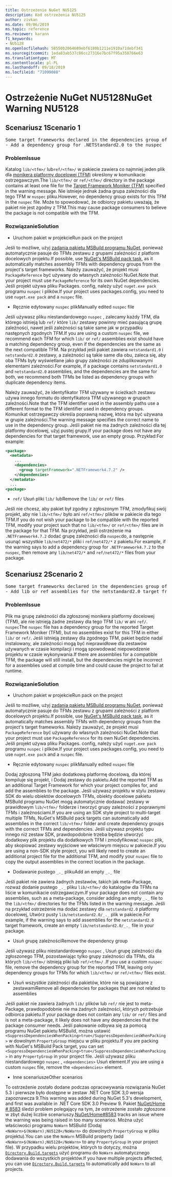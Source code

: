 ```yaml
---
title: Ostrzeżenie NuGet NU5125
description: Kod ostrzeżenia NU5125
author: zivkan
ms.date: 09/06/2019
ms.topic: reference
ms.reviewer: karann
f1_keywords:
- NU5128
ms.openlocfilehash: 58550b2064689ebf6180b1211e1910a71debf341
ms.sourcegitcommit: 1eda83ab537c86cc27316e7bc67f95a358766e63
ms.translationtype: MT
ms.contentlocale: pl-PL
ms.lasthandoff: 09/18/2019
ms.locfileid: "71099088"
---
```

# <a name="nuget-warning-nu5128"></a><span data-ttu-id="39354-103">Ostrzeżenie NuGet NU5128</span><span class="sxs-lookup"><span data-stu-id="39354-103">NuGet Warning NU5128</span></span>

## <a name="scenario-1"></a><span data-ttu-id="39354-104">Scenariusz 1</span><span class="sxs-lookup"><span data-stu-id="39354-104">Scenario 1</span></span>

<pre>Some target frameworks declared in the dependencies group of the nuspec and the lib/ref folder do not have exact matches in the other location. Consult the list of actions below:
- Add a dependency group for .NETStandard2.0 to the nuspec</pre>

### <a name="issue"></a><span data-ttu-id="39354-105">Problem</span><span class="sxs-lookup"><span data-stu-id="39354-105">Issue</span></span>

<span data-ttu-id="39354-106">Katalog `lib/<tfm>/` lub`ref/<tfm>/` w pakiecie zawiera co najmniej jeden plik dla [monikera platformy docelowej (TFM)](../target-frameworks.md) określony w komunikacie ostrzegawczym.</span><span class="sxs-lookup"><span data-stu-id="39354-106">The `lib/<tfm>/` or `ref/<tfm>/` directory in the package contains at least one file for the [Target Framework Moniker (TFM)](../target-frameworks.md) specified in the warning message.</span></span> <span data-ttu-id="39354-107">Nie istnieje jednak żadna grupa zależności dla tego TFM w `nuspec` pliku.</span><span class="sxs-lookup"><span data-stu-id="39354-107">However, no dependency group exists for this TFM in the `nuspec` file.</span></span> <span data-ttu-id="39354-108">Może to spowodować, że odbiorcy pakietu uważają, że pakiet nie jest zgodny z TFM.</span><span class="sxs-lookup"><span data-stu-id="39354-108">This may cause package consumers to believe the package is not compatible with the TFM.</span></span>

### <a name="solution"></a><span data-ttu-id="39354-109">Rozwiązanie</span><span class="sxs-lookup"><span data-stu-id="39354-109">Solution</span></span>

* <span data-ttu-id="39354-110">Uruchom pakiet w projekcie</span><span class="sxs-lookup"><span data-stu-id="39354-110">Run pack on the project</span></span>

<span data-ttu-id="39354-111">Jeśli to możliwe, użyj [zadania pakietu MSBuild programu NuGet](../msbuild-targets.md), ponieważ automatycznie pasuje do TFMs zestawu z grupami zależności z platform docelowych projektu.</span><span class="sxs-lookup"><span data-stu-id="39354-111">If possible, use [NuGet's MSBuild pack task](../msbuild-targets.md), as it automatically matches assembly TFMs with dependency groups from the project's target frameworks.</span></span> <span data-ttu-id="39354-112">Należy zauważyć, że projekt musi `PackageReference` być używany do własnych zależności NuGet.</span><span class="sxs-lookup"><span data-stu-id="39354-112">Note that your project must use `PackageReference` for its own NuGet dependencies.</span></span> <span data-ttu-id="39354-113">Jeśli projekt używa pliku Packages. config, należy użyć `nuget.exe pack` programu `nuspec` i plików.</span><span class="sxs-lookup"><span data-stu-id="39354-113">If your project uses packages.config, you need to use `nuget.exe pack` and a `nuspec` file.</span></span>

* <span data-ttu-id="39354-114">Ręcznie edytowany `nuspec` plik</span><span class="sxs-lookup"><span data-stu-id="39354-114">Manually edited `nuspec` file</span></span>

<span data-ttu-id="39354-115">Jeśli używasz pliku niestandardowego `nuspec` , zalecamy każdy TFM, dla którego istnieją lub `ref/` które `lib/` zestawy powinny mieć pasującą grupę zależności, nawet jeśli zależności są takie same jak w przypadku następnych zgodnych TFM.</span><span class="sxs-lookup"><span data-stu-id="39354-115">If you are using a custom `nuspec` file, we recommend each TFM for which `lib/` or `ref/` assemblies exist should have a matching dependency group, even if the dependencies are the same as the next compatible TFM.</span></span> <span data-ttu-id="39354-116">Na przykład jeśli pakiet zawiera `netstandard1.0` i `netstandard2.0` zestawy, a zależności są takie same dla obu, zaleca się, aby oba TFMs były wyświetlane jako grupy zależności ze zduplikowanymi elementami zależności.</span><span class="sxs-lookup"><span data-stu-id="39354-116">For example, if a package contains `netstandard1.0` and `netstandard2.0` assemblies, and the dependencies are the same for both, we recommend both TFMs be listed as dependency groups with duplicate dependency items.</span></span>

<span data-ttu-id="39354-117">Należy zauważyć, że identyfikator TFM używany w ścieżkach zestawu używa innego formatu do identyfikatora TFM używanego w grupach zależności.</span><span class="sxs-lookup"><span data-stu-id="39354-117">Note that the TFM identifier used in the assembly paths use a different format to the TFM identifier used in dependency groups.</span></span> <span data-ttu-id="39354-118">Komunikat ostrzegawczy określa poprawną nazwę, która ma być używana w grupie zależności.</span><span class="sxs-lookup"><span data-stu-id="39354-118">The warning message specifies the correct name to use in the dependency group.</span></span> <span data-ttu-id="39354-119">Jeśli pakiet nie ma żadnych zależności dla tej platformy docelowej, użyj pustej grupy.</span><span class="sxs-lookup"><span data-stu-id="39354-119">If your package does not have any dependencies for that target framework, use an empty group.</span></span> <span data-ttu-id="39354-120">Przykład:</span><span class="sxs-lookup"><span data-stu-id="39354-120">For example:</span></span>

```xml
<package>
  <metadata>
    ...
    <dependencies>
      <group targetFramework=".NETFramework4.7.2" />
    </dependencies>
  </metadata>
  ...
<package>
```

* <span data-ttu-id="39354-121">`ref/` Usuń pliki `lib/` lub</span><span class="sxs-lookup"><span data-stu-id="39354-121">Remove the `lib/` or `ref/` files</span></span>

<span data-ttu-id="39354-122">Jeśli nie chcesz, aby pakiet był zgodny z zgłoszonym TFM, zmodyfikuj swój projekt, aby nie `lib/<tfm>/` było ani `ref/<tfm>/` plików w pakiecie dla tego TFM.</span><span class="sxs-lookup"><span data-stu-id="39354-122">If you do not wish your package to be compatible with the reported TFM, modify your project such that no `lib/<tfm>/` or `ref/<tfm>/` files are in the package for that TFM.</span></span> <span data-ttu-id="39354-123">Na przykład, jeśli ostrzeżenie ma `.NETFramework4.7.2` dodać grupę zależności dla `nuspec`do, a następnie usunąć wszystkie `lib/net472/*` pliki i `ref/net472/*` z pakietu.</span><span class="sxs-lookup"><span data-stu-id="39354-123">For example, if the warning says to add a dependency group for `.NETFramework4.7.2` to the `nuspec`, then remove any `lib/net472/*` and `ref/net472/*` files from your package.</span></span>

## <a name="scenario-2"></a><span data-ttu-id="39354-124">Scenariusz 2</span><span class="sxs-lookup"><span data-stu-id="39354-124">Scenario 2</span></span>

<pre>Some target frameworks declared in the dependencies group of the nuspec and the lib/ref folder do not have exact matches in the other location. Consult the list of actions below:
- Add lib or ref assemblies for the netstandard2.0 target framework</pre>

### <a name="issue"></a><span data-ttu-id="39354-125">Problem</span><span class="sxs-lookup"><span data-stu-id="39354-125">Issue</span></span>

<span data-ttu-id="39354-126">Plik ma grupę zależności dla zgłoszonej monikera platformy docelowej (TFM), ale nie istnieją żadne zestawy dla tego TFM `lib/` w ani `ref/`. `nuspec`</span><span class="sxs-lookup"><span data-stu-id="39354-126">The `nuspec` file has a dependency group for the reported Target Framework Moniker (TFM), but no assemblies exist for this TFM in either `lib/` or `ref/`.</span></span> <span data-ttu-id="39354-127">Jeśli istnieją zestawy dla zgodnego TFM, pakiet będzie nadal instalowany, ale zależności mogą być nieprawidłowe dla zestawów używanych w czasie kompilacji i mogą spowodować niepowodzenie projektu w czasie wykonywania.</span><span class="sxs-lookup"><span data-stu-id="39354-127">If there are assemblies for a compatible TFM, the package will still install, but the dependencies might be incorrect for a assemblies used at compile time and could cause the project to fail at runtime.</span></span>

### <a name="solution"></a><span data-ttu-id="39354-128">Rozwiązanie</span><span class="sxs-lookup"><span data-stu-id="39354-128">Solution</span></span>

* <span data-ttu-id="39354-129">Uruchom pakiet w projekcie</span><span class="sxs-lookup"><span data-stu-id="39354-129">Run pack on the project</span></span>

<span data-ttu-id="39354-130">Jeśli to możliwe, użyj [zadania pakietu MSBuild programu NuGet](../msbuild-targets.md), ponieważ automatycznie pasuje do TFMs zestawu z grupami zależności z platform docelowych projektu.</span><span class="sxs-lookup"><span data-stu-id="39354-130">If possible, use [NuGet's MSBuild pack task](../msbuild-targets.md), as it automatically matches assembly TFMs with dependency groups from the project's target frameworks.</span></span> <span data-ttu-id="39354-131">Należy zauważyć, że projekt musi `PackageReference` być używany do własnych zależności NuGet.</span><span class="sxs-lookup"><span data-stu-id="39354-131">Note that your project must use `PackageReference` for its own NuGet dependencies.</span></span> <span data-ttu-id="39354-132">Jeśli projekt używa pliku Packages. config, należy użyć `nuget.exe pack` programu `nuspec` i plików.</span><span class="sxs-lookup"><span data-stu-id="39354-132">If your project uses packages.config, you need to use `nuget.exe pack` and a `nuspec` file.</span></span>

* <span data-ttu-id="39354-133">Ręcznie edytowany `nuspec` plik</span><span class="sxs-lookup"><span data-stu-id="39354-133">Manually edited `nuspec` file</span></span>

<span data-ttu-id="39354-134">Dodaj zgłoszoną TFM jako dodatkową platformę docelową, dla której kompiluje się projekt, i Dodaj zestawy do pakietu.</span><span class="sxs-lookup"><span data-stu-id="39354-134">Add the reported TFM as an additional Target Framework for which your project compiles for, and add the assemblies to the package.</span></span> <span data-ttu-id="39354-135">Jeśli używasz projektu w stylu zestawu SDK do wielu obiektów docelowych TFMs, obiekty docelowe pakietu MSBuild programu NuGet mogą automatycznie dodawać zestawy w prawidłowym `lib/<tfm>/` folderze i tworzyć grupy zależności z poprawnymi TFMs i zależnościami.</span><span class="sxs-lookup"><span data-stu-id="39354-135">If you are using an SDK style project to multi-target multiple TFMs, NuGet's MSBuild pack targets can automatically add assemblies in the correct `lib/<tfm>/` folder and create dependency groups with the correct TFMs and dependencies.</span></span> <span data-ttu-id="39354-136">Jeśli używasz projektu typu innego niż zestaw SDK, prawdopodobnie trzeba będzie utworzyć dodatkowy plik projektu dla dodatkowych TFM i zmodyfikować `nuspec` plik, aby skopiować zestawy wyjściowe we właściwym miejscu w pakiecie.</span><span class="sxs-lookup"><span data-stu-id="39354-136">If you are using a non-SDK style project, you will likely need to create an additional project file for the additional TFM, and modify your `nuspec` file to copy the output assemblies in the correct location in the package.</span></span>

* <span data-ttu-id="39354-137">Dodawanie pustego `_._` pliku</span><span class="sxs-lookup"><span data-stu-id="39354-137">Add an empty `_._` file</span></span>

<span data-ttu-id="39354-138">Jeśli pakiet nie zawiera żadnych zestawów, takich jak meta-Package, rozważ dodanie pustego `_._` pliku `lib/<tfm>/` do katalogów dla TFMs na liście w komunikacie ostrzegawczym.</span><span class="sxs-lookup"><span data-stu-id="39354-138">If your package does not contain any assemblies, such as a meta-package, consider adding an empty `_._` file to the `lib/<tfm>/` directories for the TFMs listed in the warning message.</span></span> <span data-ttu-id="39354-139">Jeśli na przykład ostrzeżenie ma dodać zestawy dla `netstandard2.0` platformy docelowej, Utwórz pusty `lib/netstandard2.0/_._` plik w pakiecie.</span><span class="sxs-lookup"><span data-stu-id="39354-139">For example, if the warning says to add assemblies for the `netstandard2.0` target framework, create an empty `lib/netstandard2.0/_._` file in your package.</span></span>

* <span data-ttu-id="39354-140">Usuń grupę zależności</span><span class="sxs-lookup"><span data-stu-id="39354-140">Remove the dependency group</span></span>

<span data-ttu-id="39354-141">Jeśli używasz pliku niestandardowego `nuspec` , Usuń grupę zależności dla zgłoszonego TFM, pozostawiając tylko grupy zależności dla TFMs, dla których `lib/<tfm>/` istnieją pliki lub `ref/<tfm>/` .</span><span class="sxs-lookup"><span data-stu-id="39354-141">If you use a custom `nuspec` file, remove the dependency group for the reported TFM, leaving only dependency groups for TFMs for which `lib/<tfm>/` or `ref/<tfm>/` files exist.</span></span>

* <span data-ttu-id="39354-142">Usuń wszystkie zależności dla pakietów, które nie są powiązane z zestawami</span><span class="sxs-lookup"><span data-stu-id="39354-142">Remove all dependencies for packages that are not related to assemblies</span></span>

<span data-ttu-id="39354-143">Jeśli pakiet nie zawiera żadnych `lib/` plików lub `ref/` nie jest to meta-Package, prawdopodobnie nie ma żadnych zależności, których potrzebuje odbiorca pakietu.</span><span class="sxs-lookup"><span data-stu-id="39354-143">If your package does not contain any `lib/` or `ref/` files and is not a meta-package, it likely does not have any dependencies that the package consumer needs.</span></span> <span data-ttu-id="39354-144">Jeśli pakowanie odbywa się za pomocą programu NuGet pakietu MSBuild, można ustawić `<SuppressDependenciesWhenPacking>true</SuppressDependenciesWhenPacking>` w dowolnym `PropertyGroup` miejscu w pliku projektu.</span><span class="sxs-lookup"><span data-stu-id="39354-144">If you are packing with NuGet's MSBuild Pack target, you can set `<SuppressDependenciesWhenPacking>true</SuppressDependenciesWhenPacking>` in any `PropertyGroup` in your project file.</span></span> <span data-ttu-id="39354-145">Jeśli używasz pliku niestandardowego `nuspec` , `<dependencies>` Usuń element.</span><span class="sxs-lookup"><span data-stu-id="39354-145">If you are using a custom `nuspec` file, remove the `<dependencies>` element.</span></span>

* <span data-ttu-id="39354-146">Inne scenariusze</span><span class="sxs-lookup"><span data-stu-id="39354-146">Other scenarios</span></span>

<span data-ttu-id="39354-147">To ostrzeżenie zostało dodane podczas opracowywania rozwiązania NuGet 5.3 i pierwsze było dostępne w zestaw .NET Core SDK 3,0 wersja zapoznawcza 9.</span><span class="sxs-lookup"><span data-stu-id="39354-147">This warning was added during NuGet 5.3's development, and first was available in .NET Core SDK 3.0 Preview 9.</span></span> <span data-ttu-id="39354-148">Pakiet [NuGet/Home # 8583](https://github.com/nuget/home/issues/8583) śledzi problem polegający na tym, że ostrzeżenie zostało zgłoszone w zbyt dużej liczbie scenariuszy.</span><span class="sxs-lookup"><span data-stu-id="39354-148">[NuGet/Home#8583](https://github.com/nuget/home/issues/8583) tracks an issue where the warning was being raised in too many scenarios.</span></span> <span data-ttu-id="39354-149">Można użyć właściwości programu `NoWarn` MSBuild (Dodaj `<NoWarn>$(NoWarn);NU5128</NoWarn>` do dowolnych `PropertyGroup` w pliku projektu).</span><span class="sxs-lookup"><span data-stu-id="39354-149">You can use the `NoWarn` MSBuild property (add `<NoWarn>$(NoWarn);NU5128</NoWarn>` to any `PropertyGroup` in your project file).</span></span> <span data-ttu-id="39354-150">W przypadku wielu projektów, których to dotyczy, można [`Directory.Build.targets`](/visualstudio/msbuild/customize-your-build) użyć programu do `NoWarn` automatycznego dodawania do wszystkich projektów.</span><span class="sxs-lookup"><span data-stu-id="39354-150">If you have multiple projects affected, you can use [`Directory.Build.targets`](/visualstudio/msbuild/customize-your-build) to automatically add `NoWarn` to all projects.</span></span>
